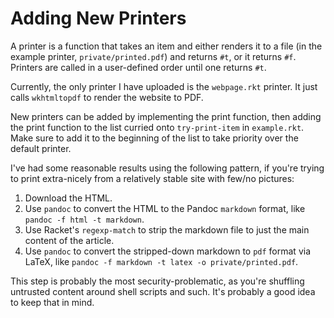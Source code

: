 # Adding New Printers
A printer is a function that takes an item and either renders it to a file (in
the example printer, `private/printed.pdf`) and returns `#t`, or it returns
`#f`. Printers are called in a user-defined order until one returns `#t`.

Currently, the only printer I have uploaded is the `webpage.rkt` printer. It
just calls `wkhtmltopdf` to render the website to PDF.

New printers can be added by implementing the print function, then adding the
print function to the list curried onto `try-print-item` in `example.rkt`. Make
sure to add it to the beginning of the list to take priority over the default
printer.

I've had some reasonable results using the following pattern, if you're trying
to print extra-nicely from a relatively stable site with few/no pictures:
1. Download the HTML.
2. Use `pandoc` to convert the HTML to the Pandoc `markdown` format, like
   `pandoc -f html -t markdown`.
3. Use Racket's `regexp-match` to strip the markdown file to just the main
   content of the article.
4. Use `pandoc` to convert the stripped-down markdown to `pdf` format via
   LaTeX, like `pandoc -f markdown -t latex -o private/printed.pdf`.

This step is probably the most security-problematic, as you're shuffling
untrusted content around shell scripts and such. It's probably a good idea to
keep that in mind.
